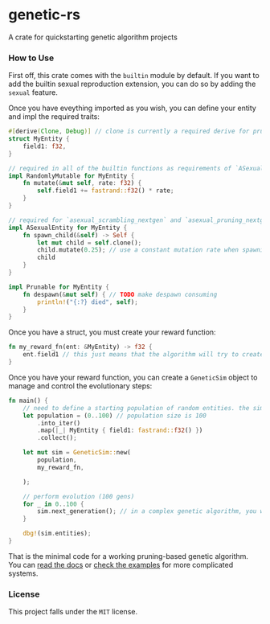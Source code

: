 # genetic-rs
A crate for quickstarting genetic algorithm projects

### How to Use
First off, this crate comes with the `builtin` module by default. If you want to add the builtin sexual reproduction extension, you can do so by adding the `sexual` feature.

Once you have eveything imported as you wish, you can define your entity and impl the required traits:

```rust
#[derive(Clone, Debug)] // clone is currently a required derive for pruning nextgens.
struct MyEntity {
    field1: f32,
}

// required in all of the builtin functions as requirements of `ASexualEntity` and `SexualEntity`
impl RandomlyMutable for MyEntity {
    fn mutate(&mut self, rate: f32) {
        self.field1 += fastrand::f32() * rate;
    }
}

// required for `asexual_scrambling_nextgen` and `asexual_pruning_nextgen`. TODO change source
impl ASexualEntity for MyEntity {
    fn spawn_child(&self) -> Self {
        let mut child = self.clone();
        child.mutate(0.25); // use a constant mutation rate when spawning children in pruning algorithms.
        child
    }
}

impl Prunable for MyEntity {
    fn despawn(&mut self) { // TODO make despawn consuming
        println!("{:?} died", self);
    }
}
```

Once you have a struct, you must create your reward function:
```rust
fn my_reward_fn(ent: &MyEntity) -> f32 {
    ent.field1 // this just means that the algorithm will try to create as big a number as possible due to reward being directly taken from the field.
}
```


Once you have your reward function, you can create a `GeneticSim` object to manage and control the evolutionary steps:

```rust
fn main() {
    // need to define a starting population of random entities. the simulation should always retain the same population size.
    let population = (0..100) // population size is 100
        .into_iter()
        .map(|_| MyEntity { field1: fastrand::f32() })
        .collect();

    let mut sim = GeneticSim::new(
        population,
        my_reward_fn,

    );

    // perform evolution (100 gens)
    for _ in 0..100 {
        sim.next_generation(); // in a complex genetic algorithm, you will want to utilize `sim.entities` to test them and generate a reward.
    }

    dbg!(sim.entities);
}
```

That is the minimal code for a working pruning-based genetic algorithm. You can [read the docs](https://docs.rs/genetic-rs) or [check the examples](/examples/) for more complicated systems.

### License
This project falls under the `MIT` license.